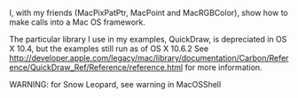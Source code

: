 I, with my friends (MacPixPatPtr, MacPoint and MacRGBColor), show how to make calls into a Mac OS framework.

The particular library I use in my examples, QuickDraw, is depreciated in OS X 10.4, but the examples still run as of OS X 10.6.2
See http://developer.apple.com/legacy/mac/library/documentation/Carbon/Reference/QuickDraw_Ref/Reference/reference.html for more information.

WARNING: for Snow Leopard, see warning in MacOSShell